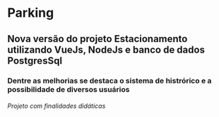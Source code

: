 # Parking
## Nova versão do projeto Estacionamento utilizando VueJs, NodeJs e banco de dados PostgresSql
### Dentre as melhorias se destaca o sistema de histrórico e a possibilidade de diversos usuários
###### Projeto com finalidades didáticas
